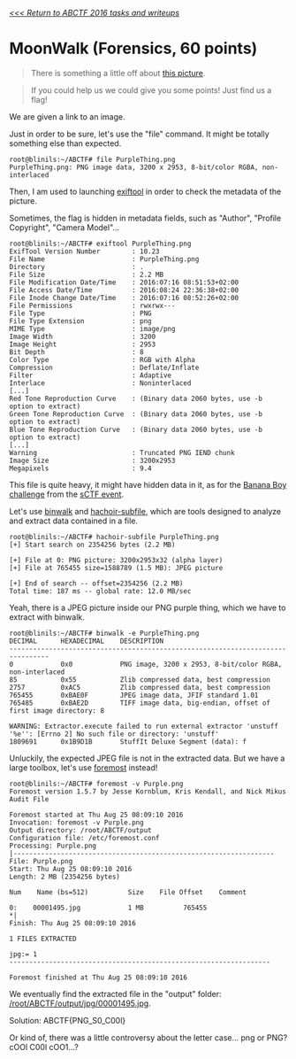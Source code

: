 _[<<< Return to ABCTF 2016 tasks and writeups](/CTF-Jeopardy/2016-abctf)_
# MoonWalk (Forensics, 60 points)

>There is something a little off about [this picture](PurpleThing.png).

>If you could help us we could give you some points! Just find us a flag!

We are given a link to an image.

Just in order to be sure, let's use the "file" command. It might be totally something else than expected.

```console
root@blinils:~/ABCTF# file PurpleThing.png
PurpleThing.png: PNG image data, 3200 x 2953, 8-bit/color RGBA, non-interlaced
```

Then, I am used to launching [exiftool](https://exiftool.org/) in order to check the metadata of the picture.

Sometimes, the flag is hidden in metadata fields, such as "Author", "Profile Copyright", "Camera Model"...

```console
root@blinils:~/ABCTF# exiftool PurpleThing.png
ExifTool Version Number        : 10.23
File Name                      : PurpleThing.png
Directory                      : .
File Size                      : 2.2 MB
File Modification Date/Time    : 2016:07:16 08:51:53+02:00
File Access Date/Time          : 2016:08:24 22:36:38+02:00
File Inode Change Date/Time    : 2016:07:16 08:52:26+02:00
File Permissions               : rwxrwx---
File Type                      : PNG
File Type Extension            : png
MIME Type                      : image/png
Image Width                    : 3200
Image Height                   : 2953
Bit Depth                      : 8
Color Type                     : RGB with Alpha
Compression                    : Deflate/Inflate
Filter                         : Adaptive
Interlace                      : Noninterlaced
[...]
Red Tone Reproduction Curve    : (Binary data 2060 bytes, use -b option to extract)
Green Tone Reproduction Curve  : (Binary data 2060 bytes, use -b option to extract)
Blue Tone Reproduction Curve   : (Binary data 2060 bytes, use -b option to extract)
[...]
Warning                        : Truncated PNG IEND chunk
Image Size                     : 3200x2953
Megapixels                     : 9.4
```

This file is quite heavy, it might have hidden data in it,
as for the [Banana Boy challenge](/CTF-Jeopardy/2016-sctf-q1/challenges/banana-boy-20)
from the [sCTF event](/CTF-Jeopardy/2016-sctf-q1).

Let's use [binwalk](http://tools.kali.org/forensics/binwalk) and
[hachoir-subfile](https://hachoir.readthedocs.io/en/latest/subfile.html),
which are tools designed to analyze and extract data contained in a file.

```console
root@blinils:~/ABCTF# hachoir-subfile PurpleThing.png
[+] Start search on 2354256 bytes (2.2 MB)

[+] File at 0: PNG picture: 3200x2953x32 (alpha layer)
[+] File at 765455 size=1588789 (1.5 MB): JPEG picture
 
[+] End of search -- offset=2354256 (2.2 MB)
Total time: 187 ms -- global rate: 12.0 MB/sec
```

Yeah, there is a JPEG picture inside our PNG purple thing, which we have to extract with binwalk.

```console
root@blinils:~/ABCTF# binwalk -e PurpleThing.png
DECIMAL      HEXADECIMAL    DESCRIPTION
--------------------------------------------------------------------------------
0            0x0            PNG image, 3200 x 2953, 8-bit/color RGBA, non-interlaced
85           0x55           Zlib compressed data, best compression
2757         0xAC5          Zlib compressed data, best compression
765455       0xBAE0F        JPEG image data, JFIF standard 1.01
765485       0xBAE2D        TIFF image data, big-endian, offset of first image directory: 8
 
WARNING: Extractor.execute failed to run external extractor 'unstuff '%e'': [Errno 2] No such file or directory: 'unstuff'
1809691      0x1B9D1B       StuffIt Deluxe Segment (data): f
```

Unluckily, the expected JPEG file is not in the extracted data.
But we have a large toolbox, let's use [foremost](https://doc.ubuntu-fr.org/foremost) instead!

```console
root@blinils:~/ABCTF# foremost -v Purple.png
Foremost version 1.5.7 by Jesse Kornblum, Kris Kendall, and Nick Mikus
Audit File
 
Foremost started at Thu Aug 25 08:09:10 2016
Invocation: foremost -v Purple.png
Output directory: /root/ABCTF/output
Configuration file: /etc/foremost.conf
Processing: Purple.png
|------------------------------------------------------------------
File: Purple.png
Start: Thu Aug 25 08:09:10 2016
Length: 2 MB (2354256 bytes)
 
Num    Name (bs=512)          Size    File Offset    Comment
 
0:    00001495.jpg            1 MB          765455
*|
Finish: Thu Aug 25 08:09:10 2016
 
1 FILES EXTRACTED
   
jpg:= 1
------------------------------------------------------------------
 
Foremost finished at Thu Aug 25 08:09:10 2016
```

We eventually find the extracted file in the "output" folder: [/root/ABCTF/output/jpg/00001495.jpg](00001495.jpg).

Solution: ABCTF{PNG_S0_C00l}

Or kind of, there was a little controversy about the letter case... png or PNG? cOOl C00l cOO1...?
